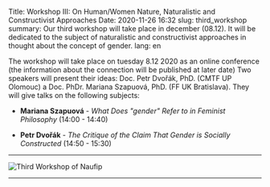 Title: Workshop III: On Human/Women Nature, Naturalistic and Constructivist Approaches
Date: 2020-11-26 16:32
slug: third_workshop
summary: Our third workshop will take place in december (08.12). It will be dedicated to the subject of naturalistic and constructivist approaches in thought about the concept of gender.
lang: en

The workshop will take place on tuesday 8.12 2020 as an online conference (the
information about the connection will be published at later date)
Two speakers will present their ideas: Doc. Petr Dvořák, PhD. (CMTF
UP Olomouc) a Doc. PhDr. Mariana Szapuová, PhD. (FF UK Bratislava).
They will give talks on the following subjects:

* **Mariana Szapuová** - _What Does "gender" Refer to in Feminist Philosophy_
  (14:00 - 14:40)

* **Petr Dvořák** - _The Critique of the Claim That Gender is Socially Constructed_ (14:50 - 15:30)

***

![Third Workshop of Naufip]({static}/images/workshop_03.jpg)

***


